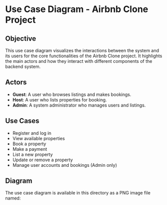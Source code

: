 # Use Case Diagram - Airbnb Clone Project

## Objective
This use case diagram visualizes the interactions between the system and its users for the core functionalities of the Airbnb Clone project. It highlights the main actors and how they interact with different components of the backend system.

## Actors
- **Guest**: A user who browses listings and makes bookings.
- **Host**: A user who lists properties for booking.
- **Admin**: A system administrator who manages users and listings.

## Use Cases
- Register and log in
- View available properties
- Book a property
- Make a payment
- List a new property
- Update or remove a property
- Manage user accounts and bookings (Admin only)

## Diagram
The use case diagram is available in this directory as a PNG image file named:


